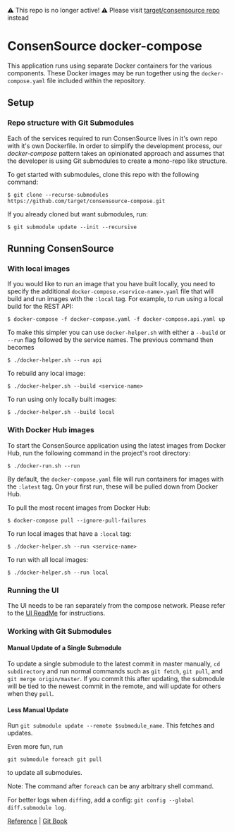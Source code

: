 ⚠️ This repo is no longer active! ⚠️
Please visit [target/consensource repo](https://github.com/target/consensource) instead

# ConsenSource docker-compose

This application runs using separate Docker containers for the various components. These Docker images may be run together using the `docker-compose.yaml` file included within the repository.

## Setup

### Repo structure with Git Submodules

Each of the services required to run ConsenSource lives in it's own repo with it's own Dockerfile. In order to simplify the development process, our _docker-compose_ pattern takes an opinionated approach and assumes that the developer is using Git submodules to create a mono-repo like structure.

To get started with submodules, clone this repo with the following command:

```
$ git clone --recurse-submodules https://github.com/target/consensource-compose.git
```

If you already cloned but want submodules, run:

```
$ git submodule update --init --recursive
```

## Running ConsenSource

### With local images

If you would like to run an image that you have built locally, you need to specify the additional `docker-compose.<service-name>.yaml` file that will build and run images with the `:local` tag. For example, to run using a local build for the REST API:

```
$ docker-compose -f docker-compose.yaml -f docker-compose.api.yaml up
```

To make this simpler you can use `docker-helper.sh` with either a `--build` or `--run` flag followed by the service names. The previous command then becomes

```
$ ./docker-helper.sh --run api
```

To rebuild any local image:

```
$ ./docker-helper.sh --build <service-name>
```

To run using only locally built images:

```
$ ./docker-helper.sh --build local
```

### With Docker Hub images

To start the ConsenSource application using the latest images from Docker Hub, run the following command in the project's root directory:

```
$ ./docker-run.sh --run
```

By default, the `docker-compose.yaml` file will run containers for images with the `:latest` tag. On your first run, these will be pulled down from Docker Hub.  

To pull the most recent images from Docker Hub:

```
$ docker-compose pull --ignore-pull-failures
```

To run local images that have a `:local` tag:

```
$ ./docker-helper.sh --run <service-name>
```

To run with all local images:

```
$ ./docker-helper.sh --run local
```

### Running the UI

The UI needs to be ran separately from the compose network. Please refer to the [UI ReadMe](ui/README.md) for instructions.

### Working with Git Submodules

#### Manual Update of a Single Submodule

To update a single submodule to the latest commit in master manually, `cd subdirectory` and run normal commands such as `git fetch`, `git pull`, and `git merge origin/master`. If you commit this after updating, the submodule
will be tied to the newest commit in the remote, and will update for others when they `pull`.

#### Less Manual Update

Run `git submodule update --remote $submodule_name`. This fetches and updates.

Even more fun, run

```
git submodule foreach git pull
```

to update all submodules.

Note: The command after `foreach` can be any arbitrary shell command.

For better logs when `diff`ing, add a config: `git config --global diff.submodule log`.

[Reference](https://git-scm.com/docs/git-submodule) |
[Git Book](https://git-scm.com/book/en/v2/Git-Tools-Submodules)
